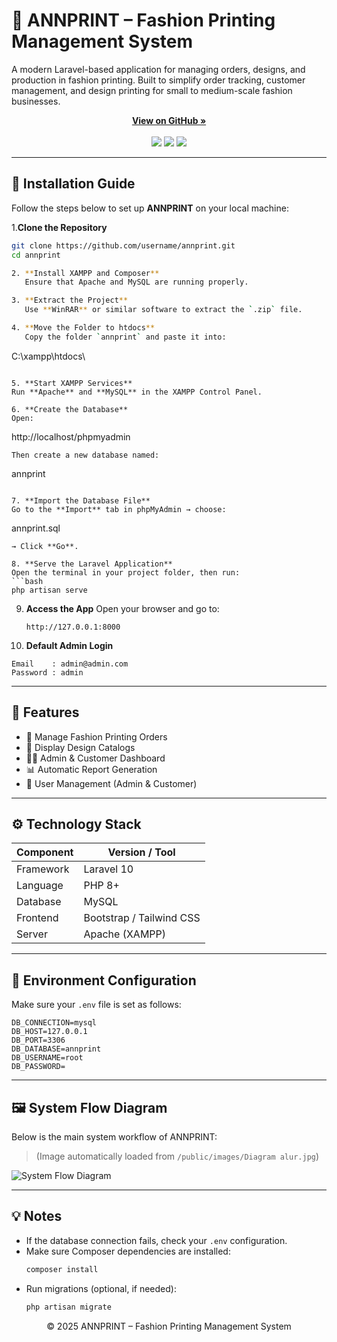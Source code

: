 <!-- PROJECT HEADER -->
  <h1>🧵 ANNPRINT – Fashion Printing Management System</h1>
  <p>
    A modern Laravel-based application for managing orders, designs, and production in fashion printing.  
    Built to simplify order tracking, customer management, and design printing for small to medium-scale fashion businesses.
  </p>

  <p align="center">
    <a href="https://github.com/muhammadluthfi24/website-annprint"><strong>View on GitHub »</strong></a>  
    <br><br>
    <img src="https://img.shields.io/badge/Laravel-10.x-FF2D20?style=for-the-badge&logo=laravel&logoColor=white">
    <img src="https://img.shields.io/badge/PHP-8%2B-777BB4?style=for-the-badge&logo=php&logoColor=white">
    <img src="https://img.shields.io/badge/MySQL-Database-4479A1?style=for-the-badge&logo=mysql&logoColor=white">
  </p>
</div>

---

## 🚀 Installation Guide

Follow the steps below to set up **ANNPRINT** on your local machine:

1.**Clone the Repository**
```bash
git clone https://github.com/username/annprint.git
cd annprint

2. **Install XAMPP and Composer**  
   Ensure that Apache and MySQL are running properly.

3. **Extract the Project**  
   Use **WinRAR** or similar software to extract the `.zip` file.

4. **Move the Folder to htdocs**  
   Copy the folder `annprint` and paste it into:
   ```
   C:\xampp\htdocs\
   ```

5. **Start XAMPP Services**  
   Run **Apache** and **MySQL** in the XAMPP Control Panel.

6. **Create the Database**  
   Open:
   ```
   http://localhost/phpmyadmin
   ```
   Then create a new database named:
   ```
   annprint
   ```

7. **Import the Database File**
   Go to the **Import** tab in phpMyAdmin → choose:
   ```
   annprint.sql
   ```
   → Click **Go**.

8. **Serve the Laravel Application**
   Open the terminal in your project folder, then run:
   ```bash
   php artisan serve
   ```

9. **Access the App**
   Open your browser and go to:
   ```
   http://127.0.0.1:8000
   ```

10. **Default Admin Login**
   ```
   Email    : admin@admin.com
   Password : admin
   ```

---

## 🧩 Features

- 👕 Manage Fashion Printing Orders  
- 🎨 Display Design Catalogs  
- 👩‍💻 Admin & Customer Dashboard  
- 📊 Automatic Report Generation  
- 🔐 User Management (Admin & Customer)

---

## ⚙️ Technology Stack

| Component | Version / Tool |
|------------|----------------|
| Framework  | Laravel 10     |
| Language   | PHP 8+         |
| Database   | MySQL          |
| Frontend   | Bootstrap / Tailwind CSS |
| Server     | Apache (XAMPP) |

---

## 🧾 Environment Configuration

Make sure your `.env` file is set as follows:
```env
DB_CONNECTION=mysql
DB_HOST=127.0.0.1
DB_PORT=3306
DB_DATABASE=annprint
DB_USERNAME=root
DB_PASSWORD=
```

---

## 🖼️ System Flow Diagram
Below is the main system workflow of ANNPRINT:
> (Image automatically loaded from `/public/images/Diagram alur.jpg`)

![System Flow Diagram](https://github.com/user-attachments/assets/4ccc9fe6-1981-43ff-8bb8-1d390fa4f2e0)

---

## 💡 Notes

- If the database connection fails, check your `.env` configuration.  
- Make sure Composer dependencies are installed:
  ```bash
  composer install
  ```
- Run migrations (optional, if needed):
  ```bash
  php artisan migrate
  ```
<p align="center">© 2025 ANNPRINT – Fashion Printing Management System</p>
